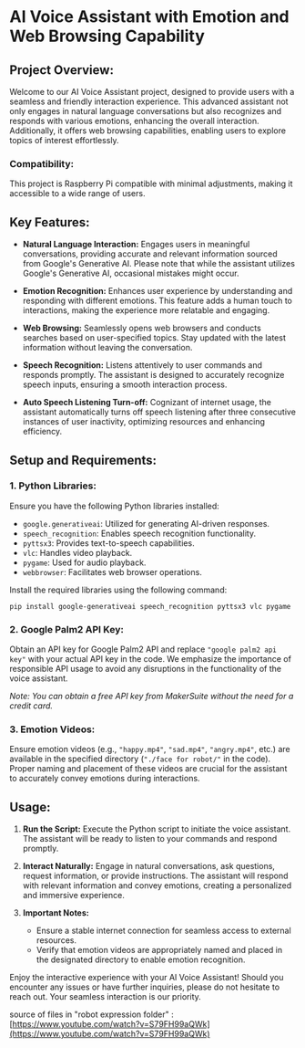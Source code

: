# AI Voice Assistant with Emotion and Web Browsing Capability

## Project Overview:

Welcome to our AI Voice Assistant project, designed to provide users with a seamless and friendly interaction experience. This advanced assistant not only engages in natural language conversations but also recognizes and responds with various emotions, enhancing the overall interaction. Additionally, it offers web browsing capabilities, enabling users to explore topics of interest effortlessly.

### Compatibility: 
This project is Raspberry Pi compatible with minimal adjustments, making it accessible to a wide range of users.

## Key Features:

- **Natural Language Interaction:** Engages users in meaningful conversations, providing accurate and relevant information sourced from Google's Generative AI. Please note that while the assistant utilizes Google's Generative AI, occasional mistakes might occur.
  
- **Emotion Recognition:** Enhances user experience by understanding and responding with different emotions. This feature adds a human touch to interactions, making the experience more relatable and engaging.
  
- **Web Browsing:** Seamlessly opens web browsers and conducts searches based on user-specified topics. Stay updated with the latest information without leaving the conversation.
  
- **Speech Recognition:** Listens attentively to user commands and responds promptly. The assistant is designed to accurately recognize speech inputs, ensuring a smooth interaction process.
  
- **Auto Speech Listening Turn-off:** Cognizant of internet usage, the assistant automatically turns off speech listening after three consecutive instances of user inactivity, optimizing resources and enhancing efficiency.

## Setup and Requirements:

### 1. Python Libraries:

Ensure you have the following Python libraries installed:

- `google.generativeai`: Utilized for generating AI-driven responses.
- `speech_recognition`: Enables speech recognition functionality.
- `pyttsx3`: Provides text-to-speech capabilities.
- `vlc`: Handles video playback.
- `pygame`: Used for audio playback.
- `webbrowser`: Facilitates web browser operations.

Install the required libraries using the following command:

```
pip install google-generativeai speech_recognition pyttsx3 vlc pygame
```

### 2. Google Palm2 API Key:

Obtain an API key for Google Palm2 API and replace `"google palm2 api key"` with your actual API key in the code. We emphasize the importance of responsible API usage to avoid any disruptions in the functionality of the voice assistant.

*Note: You can obtain a free API key from MakerSuite without the need for a credit card.*

### 3. Emotion Videos:

Ensure emotion videos (e.g., `"happy.mp4"`, `"sad.mp4"`, `"angry.mp4"`, etc.) are available in the specified directory (`"./face for robot/"` in the code). Proper naming and placement of these videos are crucial for the assistant to accurately convey emotions during interactions.

## Usage:

1. **Run the Script:**
   Execute the Python script to initiate the voice assistant. The assistant will be ready to listen to your commands and respond promptly.

2. **Interact Naturally:**
   Engage in natural conversations, ask questions, request information, or provide instructions. The assistant will respond with relevant information and convey emotions, creating a personalized and immersive experience.

3. **Important Notes:**
   - Ensure a stable internet connection for seamless access to external resources.
   - Verify that emotion videos are appropriately named and placed in the designated directory to enable emotion recognition.

Enjoy the interactive experience with your AI Voice Assistant! Should you encounter any issues or have further inquiries, please do not hesitate to reach out. Your seamless interaction is our priority.

source of files in "robot expression folder" : [https://www.youtube.com/watch?v=S79FH99aQWk](https://www.youtube.com/watch?v=S79FH99aQWk)
